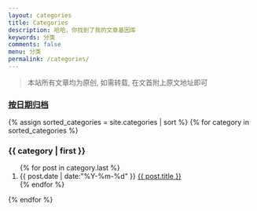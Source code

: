 ```yaml
---
layout: categories
title: Categories
description: 哈哈，你找到了我的文章基因库
keywords: 分类
comments: false
menu: 分类
permalink: /categories/
---
```


> 本站所有文章均为原创, 如需转载, 在文首附上原文地址即可

<section class="container posts-content">
<a href="https://zoharyips.github.io/archives/"><h3>按日期归档</h3></a>
<!-- sort: 按照首字母的 ASCII 表顺序排序, 对各分类进行排序 -->
{% assign sorted_categories = site.categories | sort %}
<!-- category: 每一个类别 -->
{% for category in sorted_categories %}
<!-- first: 返回数组的第一项, 则返回 category 的第一项 -->
<h3>{{ category | first }}</h3>
<ol class="posts-list" id="{{ category[0] }}">
<!-- last: 返回数组的最后一项 -->
{% for post in category.last %}
<!-- 显示相同 category 下的每一篇文章 -->
<li class="posts-list-item">
<span class="posts-list-meta">{{ post.date | date:"%Y-%m-%d" }}</span>
<a class="posts-list-name" href="{{ site.url }}{{ post.url }}">{{ post.title }}</a>
</li>
{% endfor %}
</ol>
{% endfor %}
</section>
<!-- /section.content -->

